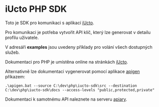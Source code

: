 # iUcto PHP SDK
Toto je SDK pro komunikaci s aplikací [iUcto](http://www.iucto.cz/). 

Pro komunikaci je potřeba vytvořit API klíč, který lze generovat v detailu profilu uživatele.

V adresáři __examples__ jsou uvedeny příklady pro volání všech dostupných služeb.

Dokumentaci pro PHP je umístěna online na stránkách [iUcto](http://www.iucto.cz/api).

Alternativně lze dokumentaci vygenerovat pomocí aplikace [apigen](http://apigen.org/) příkazem:

```
.\apigen.bat --source C:\dev\php\iucto-sdk\src --destination C:\dev\php\iucto-sdk\docs --access-levels "public,protected,private"
```
Dokumentaci k samotnému API naleznete na serveru [apiary](http://docs.iucto.apiary.io/).
